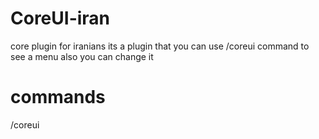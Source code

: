# CoreUI-iran
core plugin for iranians
its a plugin that you can use /coreui command to see a menu also you can change it
# commands
/coreui
